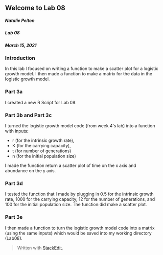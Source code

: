 ﻿## Welcome to Lab 08 
##### _Natalie Pelton_ 
##### _Lab 08_ 
##### _March 15, 2021_ 

### Introduction 
In this lab I focused on writing a function to make a scatter plot for a logistic growth model.  I then made a function to make a matrix for the data in the logistic growth model. 

### Part 3a 
I created a new R Script for Lab 08 

### Part 3b and Part 3c
I turned the logistic growth model code (from week 4's lab) into a function with inputs: 
* r (for the intrinsic growth rate),
*  K (for the carrying capacity),
*  t (for number of generations) 
* n (for the initial population size) 

I made the function return a scatter plot of time on the x axis and abundance on the y axis. 

### Part 3d 
I tested the function that I made by plugging in 0.5 for the intrinsic growth rate, 1000 for the carrying capacity, 12 for the number of generations, and 100 for the initial population size.  The function did make a scatter plot. 

### Part 3e 
I then made a function to turn the logistic growth model code into a matrix (using the same inputs) which would be saved into my working directory (Lab08). 





> Written with [StackEdit](https://stackedit.io/).
